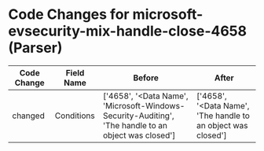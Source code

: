 # Code Changes for microsoft-evsecurity-mix-handle-close-4658 (Parser)

| Code Change | Field Name | Before | After |
|-------------|------------|--------|-------|
| changed | Conditions | ['4658', '<Data Name', 'Microsoft-Windows-Security-Auditing', 'The handle to an object was closed'] | ['4658', '<Data Name', 'The handle to an object was closed'] |
